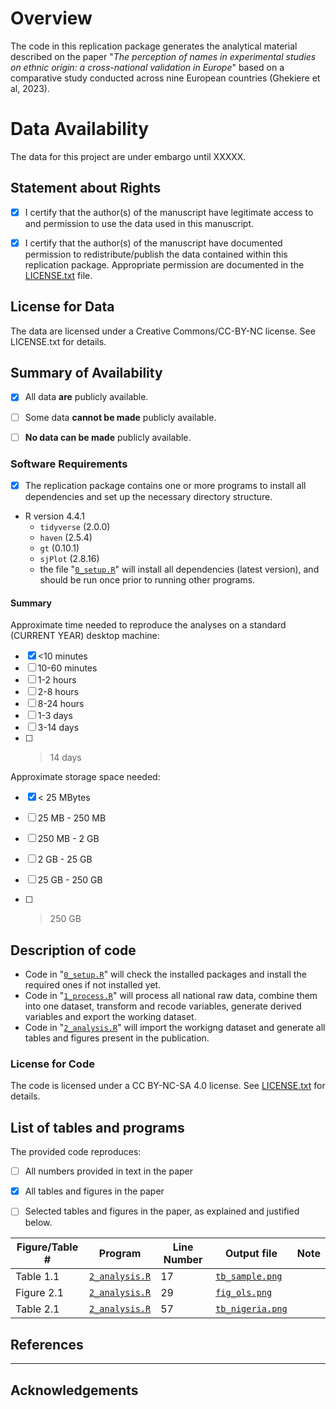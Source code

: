# Overview

The code in this replication package generates the analytical material described on the paper "*The perception of names in experimental studies on ethnic origin: a cross-national validation in Europe*" based on a comparative study conducted across nine European countries (Ghekiere et al, 2023). 

# Data Availability

The data for this project are under embargo until XXXXX.

## Statement about Rights

- [X] I certify that the author(s) of the manuscript have legitimate access to and permission to use the data used in this manuscript. 
- [X] I certify that the author(s) of the manuscript have documented permission to redistribute/publish the data contained within this replication package. Appropriate permission are documented in the [LICENSE.txt](LICENSE.txt) file.


## License for Data

The data are licensed under a Creative Commons/CC-BY-NC license. See LICENSE.txt for details.

## Summary of Availability

- [X] All data **are** publicly available.
- [ ] Some data **cannot be made** publicly available.
- [ ] **No data can be made** publicly available.



### Software Requirements

- [X] The replication package contains one or more programs to install all dependencies and set up the necessary directory structure.

- R version 4.4.1
  - `tidyverse` (2.0.0)
  - `haven` (2.5.4)
  - `gt` (0.10.1)
  - `sjPlot` (2.8.16)
  - the file "[`0_setup.R`](0_setup.R)" will install all dependencies (latest version), and should be run once prior to running other programs.


#### Summary

Approximate time needed to reproduce the analyses on a standard (CURRENT YEAR) desktop machine:

- [X] <10 minutes
- [ ] 10-60 minutes
- [ ] 1-2 hours
- [ ] 2-8 hours
- [ ] 8-24 hours
- [ ] 1-3 days
- [ ] 3-14 days
- [ ] > 14 days

Approximate storage space needed:

- [X] < 25 MBytes
- [ ] 25 MB - 250 MB
- [ ] 250 MB - 2 GB
- [ ] 2 GB - 25 GB
- [ ] 25 GB - 250 GB
- [ ] > 250 GB



## Description of code

- Code in "[`0_setup.R`](0_setup.R)" will check the installed packages and install the required ones if not installed yet.
- Code in "[`1_process.R`](1_process.R)" will process all national raw data, combine them into one dataset, transform and recode variables, generate derived variables and export the working dataset. 
- Code in "[`2_analysis.R`](2_analysis.R)" will import the workigng dataset and generate all tables and figures present in the publication.

### License for Code

The code is licensed under a CC BY-NC-SA 4.0 license. See [LICENSE.txt](LICENSE.txt) for details.

## List of tables and programs

The provided code reproduces:

- [ ] All numbers provided in text in the paper
- [X] All tables and figures in the paper
- [ ] Selected tables and figures in the paper, as explained and justified below.


| Figure/Table #    | Program                         | Line Number | Output file                      | Note                            |
|-------------------|---------------------------------|-------------|----------------------------------|---------------------------------|
| Table 1.1         | [`2_analysis.R`](2_analysis.R)  |    17       | [`tb_sample.png`](img/tb_sample.png) ||
| Figure 2.1        | [`2_analysis.R`](2_analysis.R)  |    29       | [`fig_ols.png`](img/fig_ols.png)     ||
| Table 2.1         | [`2_analysis.R`](2_analysis.R)  |    57       | [`tb_nigeria.png`](img/tb_nigeria.png) ||


## References

---

## Acknowledgements


